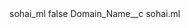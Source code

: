 <?xml version="1.0" encoding="UTF-8"?>
<CustomMetadata xmlns="http://soap.sforce.com/2006/04/metadata" xmlns:xsi="http://www.w3.org/2001/XMLSchema-instance" xmlns:xsd="http://www.w3.org/2001/XMLSchema">
    <label>sohai_ml</label>
    <protected>false</protected>
    <values>
        <field>Domain_Name__c</field>
        <value xsi:type="xsd:string">sohai.ml</value>
    </values>
</CustomMetadata>
